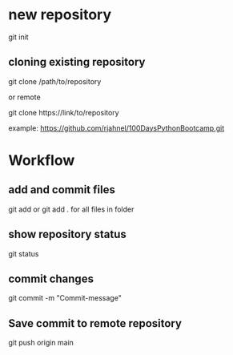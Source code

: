 # new repository
git init

## cloning existing repository
git clone /path/to/repository

or remote

git clone https://link/to/repository

example: https://github.com/rjahnel/100DaysPythonBootcamp.git

# Workflow
## add and commit files

git add <filename> 
or 
git add .
for all files in folder

## show repository status
git status

## commit changes
git commit -m "Commit-message"


## Save commit to remote repository
git push origin main


